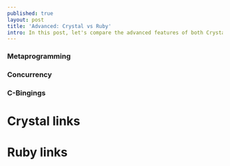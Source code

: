 ```yaml
---
published: true
layout: post
title: 'Advanced: Crystal vs Ruby'
intro: In this post, let's compare the advanced features of both Crystal and Ruby
---
```


### Metaprogramming

### Concurrency

### C-Bingings

# Crystal links
[1]: https://crystal-lang.org/reference/1.6/syntax_and_semantics/macros/index.html
[2]: https://crystal-lang.org/reference/1.6/guides/concurrency.html
[3]: https://crystal-lang.org/reference/1.6/syntax_and_semantics/c_bindings/

# Ruby links
[4]: https://ruby-doc.org/core-3.0.0/Module.html
[5]: https://ruby-doc.org/core-3.0.0/Fiber.html
[6]: https://ruby-doc.org/core-3.0.0/Ractor.html
[7]: https://docs.ruby-lang.org/en/3.0/extension_rdoc.html#label-Example+-+Creating+the+dbm+Extension